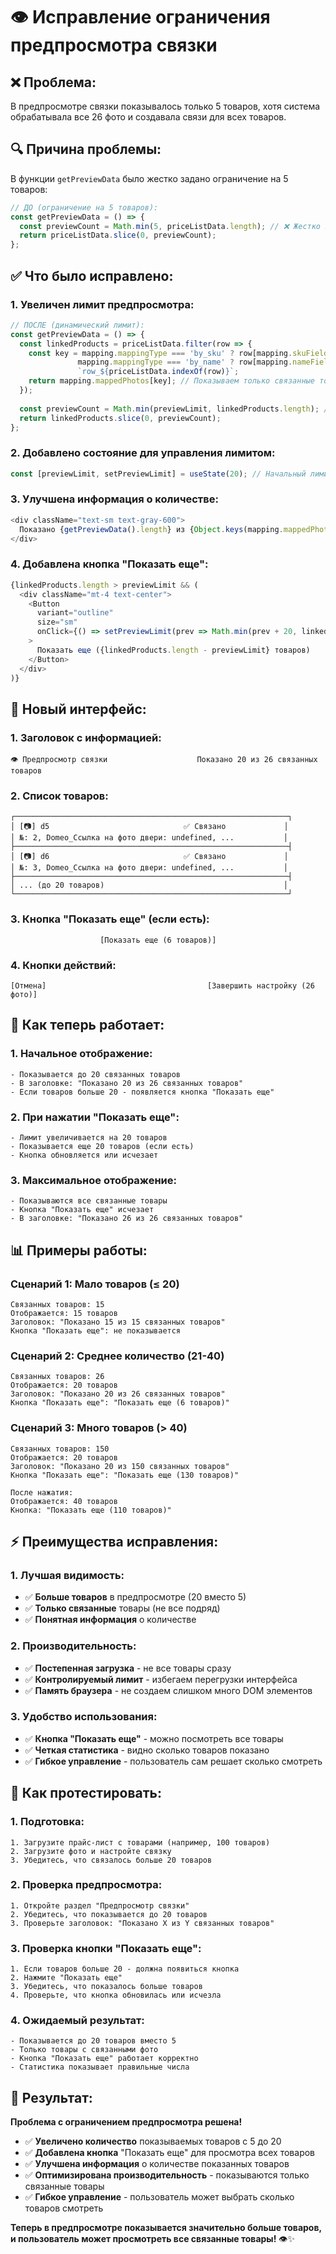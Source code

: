 # 👁️ Исправление ограничения предпросмотра связки

## ❌ **Проблема:**
В предпросмотре связки показывалось только 5 товаров, хотя система обрабатывала все 26 фото и создавала связи для всех товаров.

## 🔍 **Причина проблемы:**
В функции `getPreviewData` было жестко задано ограничение на 5 товаров:

```typescript
// ДО (ограничение на 5 товаров):
const getPreviewData = () => {
  const previewCount = Math.min(5, priceListData.length); // ❌ Жестко задано 5
  return priceListData.slice(0, previewCount);
};
```

## ✅ **Что было исправлено:**

### **1. Увеличен лимит предпросмотра:**
```typescript
// ПОСЛЕ (динамический лимит):
const getPreviewData = () => {
  const linkedProducts = priceListData.filter(row => {
    const key = mapping.mappingType === 'by_sku' ? row[mapping.skuField!] :
               mapping.mappingType === 'by_name' ? row[mapping.nameField!] :
               `row_${priceListData.indexOf(row)}`;
    return mapping.mappedPhotos[key]; // Показываем только связанные товары
  });
  
  const previewCount = Math.min(previewLimit, linkedProducts.length); // ✅ Динамический лимит
  return linkedProducts.slice(0, previewCount);
};
```

### **2. Добавлено состояние для управления лимитом:**
```typescript
const [previewLimit, setPreviewLimit] = useState(20); // Начальный лимит 20 товаров
```

### **3. Улучшена информация о количестве:**
```typescript
<div className="text-sm text-gray-600">
  Показано {getPreviewData().length} из {Object.keys(mapping.mappedPhotos).length} связанных товаров
</div>
```

### **4. Добавлена кнопка "Показать еще":**
```typescript
{linkedProducts.length > previewLimit && (
  <div className="mt-4 text-center">
    <Button
      variant="outline"
      size="sm"
      onClick={() => setPreviewLimit(prev => Math.min(prev + 20, linkedProducts.length))}
    >
      Показать еще ({linkedProducts.length - previewLimit} товаров)
    </Button>
  </div>
)}
```

## 🎨 **Новый интерфейс:**

### **1. Заголовок с информацией:**
```
👁️ Предпросмотр связки                    Показано 20 из 26 связанных товаров
```

### **2. Список товаров:**
```
┌─────────────────────────────────────────────────────────────┐
│ [📷] d5                              ✅ Связано             │
│ №: 2, Domeo_Ссылка на фото двери: undefined, ...           │
├─────────────────────────────────────────────────────────────┤
│ [📷] d6                              ✅ Связано             │
│ №: 3, Domeo_Ссылка на фото двери: undefined, ...           │
├─────────────────────────────────────────────────────────────┤
│ ... (до 20 товаров)                                        │
└─────────────────────────────────────────────────────────────┘
```

### **3. Кнопка "Показать еще" (если есть):**
```
                    [Показать еще (6 товаров)]
```

### **4. Кнопки действий:**
```
[Отмена]                                    [Завершить настройку (26 фото)]
```

## 🔄 **Как теперь работает:**

### **1. Начальное отображение:**
```
- Показывается до 20 связанных товаров
- В заголовке: "Показано 20 из 26 связанных товаров"
- Если товаров больше 20 - появляется кнопка "Показать еще"
```

### **2. При нажатии "Показать еще":**
```
- Лимит увеличивается на 20 товаров
- Показывается еще 20 товаров (если есть)
- Кнопка обновляется или исчезает
```

### **3. Максимальное отображение:**
```
- Показываются все связанные товары
- Кнопка "Показать еще" исчезает
- В заголовке: "Показано 26 из 26 связанных товаров"
```

## 📊 **Примеры работы:**

### **Сценарий 1: Мало товаров (≤ 20)**
```
Связанных товаров: 15
Отображается: 15 товаров
Заголовок: "Показано 15 из 15 связанных товаров"
Кнопка "Показать еще": не показывается
```

### **Сценарий 2: Среднее количество (21-40)**
```
Связанных товаров: 26
Отображается: 20 товаров
Заголовок: "Показано 20 из 26 связанных товаров"
Кнопка "Показать еще": "Показать еще (6 товаров)"
```

### **Сценарий 3: Много товаров (> 40)**
```
Связанных товаров: 150
Отображается: 20 товаров
Заголовок: "Показано 20 из 150 связанных товаров"
Кнопка "Показать еще": "Показать еще (130 товаров)"

После нажатия:
Отображается: 40 товаров
Кнопка: "Показать еще (110 товаров)"
```

## ⚡ **Преимущества исправления:**

### **1. Лучшая видимость:**
- ✅ **Больше товаров** в предпросмотре (20 вместо 5)
- ✅ **Только связанные** товары (не все подряд)
- ✅ **Понятная информация** о количестве

### **2. Производительность:**
- ✅ **Постепенная загрузка** - не все товары сразу
- ✅ **Контролируемый лимит** - избегаем перегрузки интерфейса
- ✅ **Память браузера** - не создаем слишком много DOM элементов

### **3. Удобство использования:**
- ✅ **Кнопка "Показать еще"** - можно посмотреть все товары
- ✅ **Четкая статистика** - видно сколько товаров показано
- ✅ **Гибкое управление** - пользователь сам решает сколько смотреть

## 🚀 **Как протестировать:**

### **1. Подготовка:**
```
1. Загрузите прайс-лист с товарами (например, 100 товаров)
2. Загрузите фото и настройте связку
3. Убедитесь, что связалось больше 20 товаров
```

### **2. Проверка предпросмотра:**
```
1. Откройте раздел "Предпросмотр связки"
2. Убедитесь, что показывается до 20 товаров
3. Проверьте заголовок: "Показано X из Y связанных товаров"
```

### **3. Проверка кнопки "Показать еще":**
```
1. Если товаров больше 20 - должна появиться кнопка
2. Нажмите "Показать еще"
3. Убедитесь, что показалось больше товаров
4. Проверьте, что кнопка обновилась или исчезла
```

### **4. Ожидаемый результат:**
```
- Показывается до 20 товаров вместо 5
- Только товары с связанными фото
- Кнопка "Показать еще" работает корректно
- Статистика показывает правильные числа
```

## 🎉 **Результат:**

**Проблема с ограничением предпросмотра решена!**

- ✅ **Увеличено количество** показываемых товаров с 5 до 20
- ✅ **Добавлена кнопка** "Показать еще" для просмотра всех товаров
- ✅ **Улучшена информация** о количестве показанных товаров
- ✅ **Оптимизирована производительность** - показываются только связанные товары
- ✅ **Гибкое управление** - пользователь может выбрать сколько товаров смотреть

**Теперь в предпросмотре показывается значительно больше товаров, и пользователь может просмотреть все связанные товары!** 👁️✨


